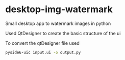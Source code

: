 # desktop-img-watermark
Small desktop app to watermark images in python


Used QtDesigner to create the basic structure of the ui

To convert the qtDesigner file used
```bash
pyside6-uic input.ui -o output.py
```
